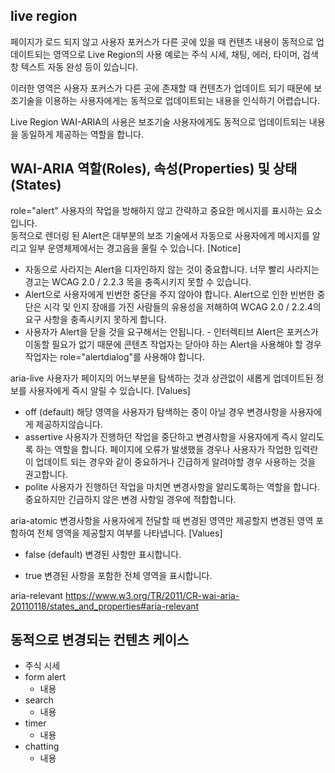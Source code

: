 <!-- $theme: gaia -->

## live region
페이지가 로드 되지 않고 사용자 포커스가 다른 곳에 있을 때 컨텐츠 내용이 동적으로 업데이트되는 영역으로 Live Region의 사용 예로는 주식 시세, 채팅, 에러, 타이머, 검색창 텍스트 자동 완성 등이 있습니다.

이러한 영역은 사용자 포커스가 다른 곳에 존재할 때 컨텐츠가 업데이트 되기 때문에 보조기술을 이용하는 사용자에게는 동적으로 업데이트되는 내용을 인식하기 어렵습니다.

Live Region WAI-ARIA의 사용은 보조기술 사용자에게도 동적으로 업데이트되는 내용을 동일하게 제공하는 역할을 합니다.


## WAI-ARIA 역할(Roles), 속성(Properties) 및 상태(States)
role="alert"
사용자의 작업을 방해하지 않고 간략하고 중요한 메시지를 표시하는 요소입니다.<br> 동적으로 렌더링 된 Alert은 대부분의 보조 기술에서 자동으로 사용자에게 메시지를 알리고 일부 운영체제에서는 경고음을 울릴 수 있습니다.
[Notice]
- 자동으로 사라지는 Alert을 디자인하지 않는 것이 중요합니다. 너무 빨리 사라지는 경고는 WCAG 2.0 / 2.2.3 목을 충족시키지 못할 수 있습니다.
- Alert으로 사용자에게 빈번한 중단을 주지 않아야 합니다. Alert으로 인한 빈번한 중단은 시각 및 인지 장애를 가진 사람들의 유용성을 저해하여 WCAG 2.0 / 2.2.4의 요구 사항을 충족시키지 못하게 합니다.
- 사용자가 Alert을 닫을 것을 요구해서는 안됩니다. - 인터렉티브 Alert은 포커스가 이동할 필요가 없기 때문에 콘텐츠 작업자는 닫아야 하는 Alert을 사용해야 할 경우 작업자는 role="alertdialog"를 사용해야 합니다.


aria-live
사용자가 페이지의 어느부분을 탐색하는 것과 상관없이 새롭게 업데이트된 정보를 사용자에게 즉시 알릴 수 있습니다.
[Values]
- off (default)
  해당 영역을 사용자가 탐색하는 중이 아닐 경우 변경사항을 사용자에게 제공하지않습니다.
- assertive
  사용자가 진행하던 작업을 중단하고 변경사항을 사용자에게 즉시 알리도록 하는 역할을 합니다.
  페이지에 오류가 발생했을 경우나 사용자가 작업한 입력란이 업데이트 되는 경우와 같이 중요하거나 긴급하게 알려야할 경우 사용하는 것을 권고합니다.
- polite
  사용자가 진행하던 작업을 마치면 변경사항을 알리도록하는 역할을 합니다.
  중요하지만 긴급하지 않은 변경 사항일 경우에 적합합니다.

aria-atomic
변경사항을 사용자에게 전달할 때 변경된 영역만 제공할지 변경된 영역 포함하여 전체 영역을 제공할지 여부를 나타냅니다.
[Values]
- false (default)
  변경된 사항만 표시합니다.
    
- true
  변경된 사항을 포함한 전체 영역을 표시합니다.
  
  
aria-relevant
https://www.w3.org/TR/2011/CR-wai-aria-20110118/states_and_properties#aria-relevant




## 동적으로 변경되는 컨텐츠 케이스
- 주식 시세
- form alert
  - 내용
- search
  - 내용
- timer
  - 내용
- chatting
  - 내용

